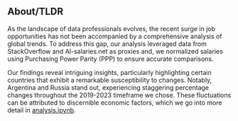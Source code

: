 ## About/TLDR
As the landscape of data professionals evolves, the recent surge in job opportunities has not been accompanied by a comprehensive analysis of global trends.
To address this gap, our analysis leveraged data from StackOverflow and AI-salaries.net as proxies and, we normalized salaries using Purchasing Power Parity (PPP) to ensure accurate comparisons.

Our findings reveal intriguing insights, particularly highlighting certain countries that exhibit a remarkable susceptibility to changes. 
Notably, Argentina and Russia stand out, experiencing staggering percentage changes throughout the 2019-2023 timeframe we chose.
These fluctuations can be attributed to discernible economic factors, which we go into more detail in [analysis.ipynb](/src/analysis.ipynb).
